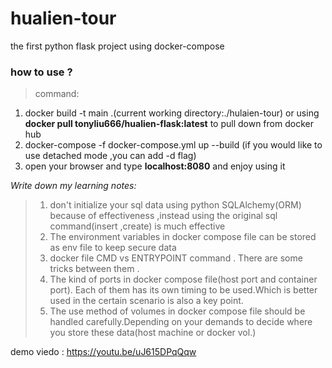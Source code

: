 # hualien-tour
the first python flask project using docker-compose 

### how to use ?
> command:
1. docker build -t main .(current working directory:./hulaien-tour) or using **docker pull tonyliu666/hualien-flask:latest** to pull down from docker hub
2. docker-compose -f docker-compose.yml up --build (if you would like to use detached mode ,you can add -d flag)
3. open your browser and type **localhost:8080** and enjoy using it 

*Write down my learning notes:*
>1. don't initialize your sql data using python SQLAlchemy(ORM) because of effectiveness ,instead using the original sql command(insert ,create) is much effective
>2. The environment variables in docker compose file can be stored as env file to keep secure data 
>3. docker file CMD vs ENTRYPOINT command . There are some tricks between them . 
>4. The kind of ports in docker compose file(host port and container port). Each of them has its own timing to be used.Which is better used in the certain scenario is also a key point.
>5. The use method of volumes in docker compose file should be handled carefully.Depending on your demands to decide where you store these data(host machine or docker vol.)


demo viedo : 
    https://youtu.be/uJ615DPqQqw
